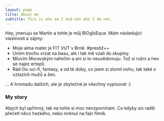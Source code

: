 ```yaml
---
layout: page
title: About me
subtitle: This is who am I and not who I am not.
---
```


Hey, jmenuju se Martin a tohle je můj BlOgÍsEque. Mám následující vlastnosti a zájmy:

- Moje alma mater je FIT VUT v Brně. #prestiž++
- Umím trochu vrzat na basu, ale i tak mě vzali do skupiny.
- Mluvím Moravským nářečím a ani si to neuvědomuju. Tož si rožni a hen se najez erteplí.
- Rád čtu sci-fi, fantasy, a od té doby, co jsem si zlomil nohu, tak také o vztazích mužů a žen.

... A hromadu dalších, ale je zbytečné je všechny vypisovat :) 

### My story

Abych byl upřímný, tak na tohle si moc nevzpomínám. Co kdyby sis radši přečetl něco hezkého, nebo mrknul na fajn filmík.
